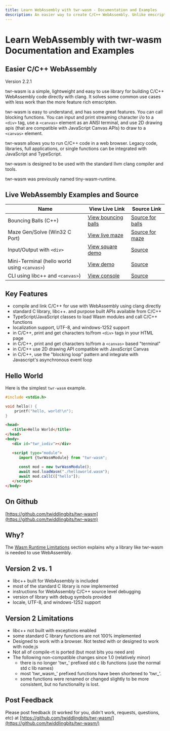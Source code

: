 ```yaml
---
title: Learn WebAssembly with twr-wasm - Documentation and Examples
description: An easier way to create C/C++ WebAssembly. Unlike emscripten, use clang directly. Examples of blocking functions, 2D drawing, char I/O with <div> tag, etc.
---
```


# Learn WebAssembly with twr-wasm<br>Documentation and Examples
 
## Easier C/C++ WebAssembly
Version 2.2.1

twr-wasm is a simple, lightweight and easy to use library for building C/C++ WebAssembly code directly with clang. It solves some common use cases with less work than the more feature rich emscripten. 

twr-wasm is easy to understand, and has some great features. You can call blocking functions. You can input and print streaming character i/o to a `<div>` tag, use a `<canvas>` element as an ANSI terminal, and use 2D drawing apis (that are compatible with JavaScript Canvas APIs) to draw to a `<canvas>` element. 

twr-wasm allows you to run C/C++ code in a web browser. Legacy code, libraries, full applications, or single functions can be integrated with JavaScript and TypeScript.

twr-wasm is designed to be used with the standard llvm clang compiler and tools.

twr-wasm was previously named tiny-wasm-runtime.

## Live WebAssembly Examples and Source

| Name | View Live Link | Source Link |
| --------- | ------------ | ----------- |
| Bouncing Balls (C++) | [View bouncing balls](/examples/dist/balls/index.html) | [Source for balls](https://github.com/twiddlingbits/twr-wasm/tree/main/examples/balls) |
| Maze Gen/Solve (Win32 C Port) | [View live maze](/examples/dist/maze/index.html) | [Source for maze](https://github.com/twiddlingbits/twr-wasm/tree/main/examples/maze) |
| Input/Output with `<div>` | [View square demo](/examples/dist/stdio-div/index.html) | [Source](https://github.com/twiddlingbits/twr-wasm/tree/main/examples/stdio-div) |
|Mini-Terminal (hello world using `<canvas>`)|[View demo](/examples/dist/stdio-canvas/index.html) |[Source](https://github.com/twiddlingbits/twr-wasm/tree/main/examples/stdio-canvas) |
|CLI using libc++ and `<canvas>`)| [View console](/examples/dist/tests-user/index.html) | [Source](https://github.com/twiddlingbits/twr-wasm/tree/main/examples/tests-user) |

## Key Features
- compile and link C/C++ for use with WebAssembly using clang directly
- standard C library, libc++. and purpose built APIs available from C/C++
- TypeScript/JavaScript classes to load Wasm modules and call C/C++ functions
- localization support, UTF-8, and windows-1252 support
- in C/C++, print and get characters to/from `<div>` tags in your HTML page
- in C/C++, print and get characters to/from a `<canvas>` based "terminal"
- in C/C++ use 2D drawing API compatible with JavaScript Canvas
- in C/C++, use the "blocking loop" pattern and integrate with Javascript's asynchronous event loop

## Hello World

Here is the simplest `twr-wasm` example.

```c title="helloworld.c"
#include <stdio.h>

void hello() {
    printf("hello, world!\n");
}
```

```html title="index.html"
<head>
   <title>Hello World</title>
</head>
<body>
   <div id="twr_iodiv"></div>

   <script type="module">
      import {twrWasmModule} from "twr-wasm";
      
      const mod = new twrWasmModule();
      await mod.loadWasm("./helloworld.wasm");
      await mod.callC(["hello"]);
   </script>
</body>
```

## On Github
[https://github.com/twiddlingbits/twr-wasm](https://github.com/twiddlingbits/twr-wasm)

## Why?
The [Wasm Runtime Limitations](more/wasm-problem.md) section explains why a library like twr-wasm is needed to use WebAssembly.

## Version 2 vs. 1
 - libc++ built for WebAssembly is included
 - most of the standard C library is now implemented
 - instructions for WebAssembly C/C++ source level debugging
 - version of library with debug symbols provided
 - locale, UTF-8, and windows-1252 support

## Version 2 Limitations 
 - libc++ not built with exceptions enabled
 - some standard C library functions are not 100% implemented
 - Designed to work with a browser.  Not tested with or designed to work with node.js  
 - Not all of compile-rt is ported (but most bits you need are)
 - The following non-compatible changes since 1.0 (relatively minor)
    - there is no longer 'twr_' prefixed std c lib functions (use the normal std c lib names)
    - most 'twr_wasm_' prefixed functions have been shortened to 'twr_'.  
    - some functions were renamed or changed slightly to be more consistent, but no functionality is lost.

## Post Feedback
Please post feedback (it worked for you, didn't work, requests, questions, etc) at [https://github.com/twiddlingbits/twr-wasm/](https://github.com/twiddlingbits/twr-wasm/)

